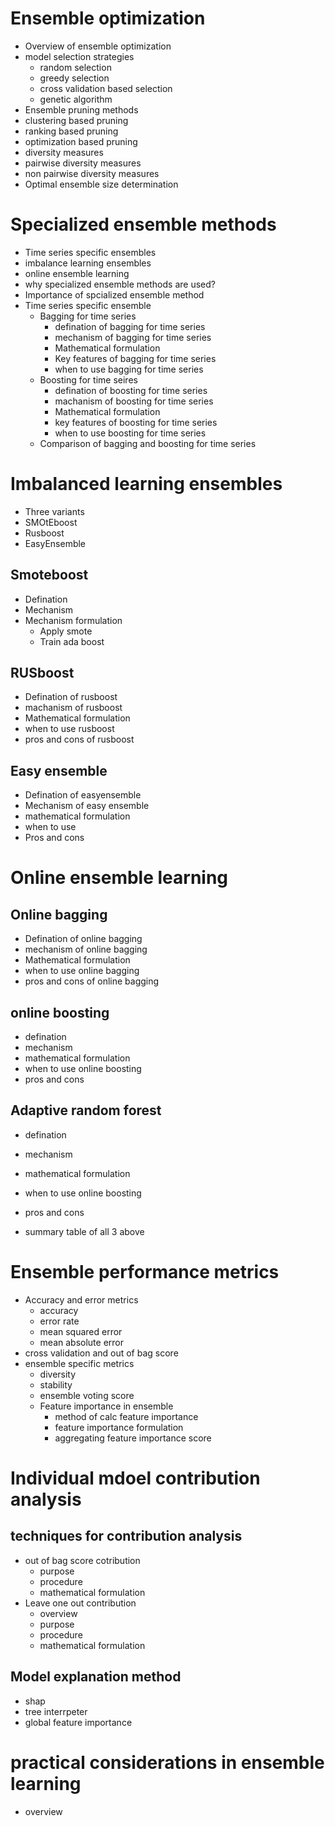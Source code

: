 # Ensemble optimization

- Overview of ensemble optimization
- model selection strategies
  - random selection
  - greedy selection
  - cross validation based selection
  - genetic algorithm
-  Ensemble pruning methods
  - clustering based pruning
  - ranking based pruning
  - optimization based pruning
-  diversity measures
  - pairwise diversity measures
  - non pairwise diversity measures
- Optimal ensemble size determination

# Specialized ensemble methods
- Time series specific ensembles
- imbalance learning ensembles
- online ensemble learning
- why specialized ensemble methods are used?
- Importance of spcialized ensemble method
- Time series specific ensemble
  - Bagging for time series
    - defination of bagging for time series
    - mechanism of bagging for time series
    - Mathematical formulation
    - Key features of bagging for time series
    - when to use bagging for time series
  - Boosting for time seires
    - defination of boosting for time series
    - machanism of boosting for time series
    - Mathematical formulation
    - key features of boosting for time series
    - when to use boosting for time series
  - Comparison of bagging and boosting for time series

# Imbalanced learning ensembles

- Three variants
 - SMOtEboost
 - Rusboost
 - EasyEnsemble

## Smoteboost
- Defination
- Mechanism
- Mechanism formulation
  - Apply smote
  - Train ada boost

## RUSboost
- Defination of rusboost
- machanism of rusboost
- Mathematical formulation
- when to use rusboost
- pros and cons of rusboost

## Easy ensemble
- Defination of easyensemble
- Mechanism of easy ensemble
- mathematical formulation
- when to use
- Pros and cons

# Online ensemble learning

## Online bagging
- Defination of online bagging
- mechanism of online bagging
- Mathematical formulation
- when to use online bagging
- pros and cons of online bagging

## online boosting
- defination
- mechanism
- mathematical formulation
- when to use online boosting
- pros and cons

## Adaptive random forest
- defination
- mechanism
- mathematical formulation
- when to use online boosting
- pros and cons


- summary table of all 3 above

# Ensemble performance metrics

- Accuracy and error metrics
  - accuracy
  - error rate
  - mean squared error
  - mean absolute error
- cross validation and out of bag score
- ensemble specific metrics
  - diversity
  - stability
  - ensemble voting score
  - Feature importance in ensemble
    - method of calc feature importance
    - feature importance formulation
    - aggregating feature importance score

# Individual mdoel contribution analysis

## techniques for contribution analysis
- out of bag score cotribution
  - purpose
  - procedure
  - mathematical formulation
- Leave one out contribution
  - overview
  - purpose
  - procedure
  - mathematical formulation

## Model explanation method 
- shap
- tree interrpeter
- global feature importance


# practical considerations in ensemble learning

- overview
  
